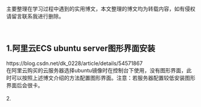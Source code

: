 
主要整理在学习过程中遇到的实用博文，本文整理的博文均为转载内容，如有侵权请留言联系我进行删除。

<br>
<h2>1.阿里云ECS  ubuntu  server图形界面安装</h2>https://blog.csdn.net/dk_0228/article/details/54571867 <br>
在阿里云购买的云服务器选择ubuntu镜像时在控制台下使用，没有图形界面，此时可以按照上述博文介绍的方法配置图形界面。注意：若服务器配置较低安装图形界面后会很卡。<br><br>
2.


